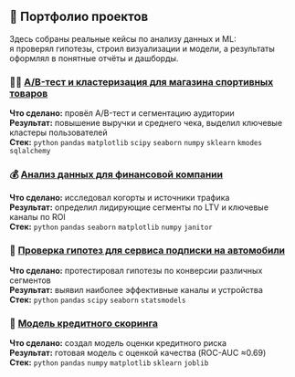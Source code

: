 ## 💼 Портфолио проектов

Здесь собраны реальные кейсы по анализу данных и ML:  
я проверял гипотезы, строил визуализации и модели, а результаты оформлял в понятные отчёты и дашборды.

### 🏃‍♀️ [A/B-тест и кластеризация для магазина спортивных товаров](https://github.com/Dimayo/data_analyst_portfolio/tree/main/sporting_store)  
**Что сделано:** провёл A/B-тест и сегментацию аудитории  
**Результат:** повышение выручки и среднего чека, выделил ключевые кластеры пользователей  
**Стек:** `python` `pandas` `matplotlib` `scipy` `seaborn` `numpy` `sklearn` `kmodes` `sqlalchemy`

### 💰 [Анализ данных для финансовой компании](https://github.com/Dimayo/data_analyst_portfolio/tree/main/fintech_ltv)  
**Что сделано:** исследовал когорты и источники трафика  
**Результат:** определил лидирующие сегменты по LTV и ключевые каналы по ROI  
**Стек:** `python` `pandas` `seaborn` `matplotlib` `numpy` `janitor`

### 🚗 [Проверка гипотез для сервиса подписки на автомобили](https://github.com/Dimayo/data_analyst_portfolio/tree/main/car_subscription)  
**Что сделано:** протестировал гипотезы по конверсии различных сегментов  
**Результат:** выявил наиболее эффективные каналы и устройства  
**Стек:** `python` `pandas` `scipy` `seaborn` `statsmodels`

### 🤖 [Модель кредитного скоринга](https://github.com/Dimayo/data_analyst_portfolio/tree/main/credit_scoring)  
**Что сделано:** создал модель оценки кредитного риска  
**Результат:** готовая модель с оценкой качества (ROC-AUC ≈0.69)  
**Стек:** `python` `pandas` `numpy` `matplotlib` `sklearn` `joblib`
